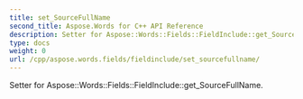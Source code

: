 ```yaml
---
title: set_SourceFullName
second_title: Aspose.Words for C++ API Reference
description: Setter for Aspose::Words::Fields::FieldInclude::get_SourceFullName. 
type: docs
weight: 0
url: /cpp/aspose.words.fields/fieldinclude/set_sourcefullname/
---
```


Setter for Aspose::Words::Fields::FieldInclude::get_SourceFullName. 

